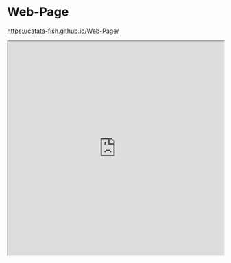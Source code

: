# Web-Page

https://catata-fish.github.io/Web-Page/


<iframe src="https://public.tableau.com/views/EdxDataVisStudentsGender/Dashboard1?:showVizHome=no&:embed=true" width="100%" height="500"></iframe>

